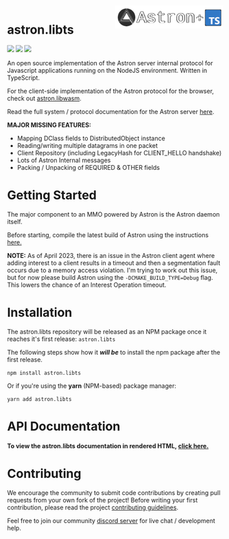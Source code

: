 <img src="logo/astron.libts.png" align="right" width="50%"/>

astron.libts
==========

![](https://img.shields.io/discord/1066973060357443644?color=blue&label=Discord&logo=discord&logoColor=white) ![](https://img.shields.io/github/last-commit/Max-Rodriguez/astron.libts) ![](https://img.shields.io/github/license/Max-Rodriguez/astron.libts)

An open source implementation of the Astron server internal protocol for Javascript applications running on the NodeJS environment. Written in TypeScript.

For the client-side implementation of the Astron protocol for the browser, check out [astron.libwasm](https://github.com/Max-Rodriguez/astron.libwasm).

Read the full system / protocol documentation for the Astron server [here](https://github.com/Astron/Astron).

**MAJOR MISSING FEATURES:**

- Mapping DClass fields to DistributedObject instance
- Reading/writing multiple datagrams in one packet
- Client Repository (including LegacyHash for CLIENT_HELLO handshake)
- Lots of Astron Internal messages
- Packing / Unpacking of REQUIRED & OTHER fields

Getting Started
=============

The major component to an MMO powered by Astron is the Astron daemon itself.

Before starting, compile the latest build of Astron using the instructions [here.](https://github.com/Astron/Astron/blob/master/docs/building/build-readme.md)

**NOTE:** As of April 2023, there is an issue in the Astron client agent where adding
interest to a client results in a timeout and then a segmentation fault occurs due to
a memory access violation. I'm trying to work out this issue, but for now please build
Astron using the `-DCMAKE_BUILD_TYPE=Debug` flag. This lowers the chance of an Interest Operation timeout.

Installation
==========

The astron.libts repository will be released as an NPM package once it reaches it's first release: `astron.libts`

The following steps show how it _**will be**_ to install the npm package after the first release.
```shell
npm install astron.libts
```

Or if you're using the **yarn** (NPM-based) package manager:
```shell
yarn add astron.libts
```

API Documentation
==========

#### To view the astron.libts documentation in rendered HTML, [click here.](https://htmlpreview.github.io/?https://raw.githubusercontent.com/Max-Rodriguez/astron.libts/master/docs/index.html)

Contributing
==========

We encourage the community to submit code contributions by creating pull requests from your own fork of the project!
Before writing your first contribution, please read the project [contributing guidelines](CONTRIBUTING.md).

Feel free to join our community [discord server](https://discord.gg/T6jGjEutfy) for live chat / development help.
